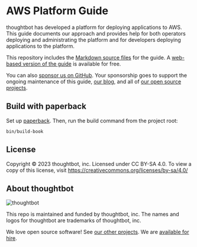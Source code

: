 # AWS Platform Guide

thoughtbot has developed a platform for deploying applications to AWS. This
guide documents our approach and provides help for both operators deploying and
administrating the platform and for developers deploying applications to the
platform.

This repository includes the [Markdown source files] for the guide.
A [web-based version of the guide] is available for free.

You can also [sponsor us on GitHub].
Your sponsorship goes to support the ongoing maintenance of this guide,
[our blog], and all of [our open source projects].

[Markdown source files]: book/
[web-based version of the guide]: https://thoughtbot.com/aws-platform-guide
[sponsor us on GitHub]: https://github.com/sponsors/thoughtbot
[our blog]: https://thoughtbot.com/blog
[our open source projects]: http://thoughtbot.com/open-source

## Build with paperback

Set up [paperback]. Then, run the build command from the project root:

```
bin/build-book
```

[paperback]: https://github.com/thoughtbot/paperback

## License

Copyright © 2023 thoughtbot, inc.
Licensed under CC BY-SA 4.0.
To view a copy of this license, visit
https://creativecommons.org/licenses/by-sa/4.0/

<!-- START /templates/footer.md -->
## About thoughtbot

![thoughtbot](https://thoughtbot.com/thoughtbot-logo-for-readmes.svg)

This repo is maintained and funded by thoughtbot, inc.
The names and logos for thoughtbot are trademarks of thoughtbot, inc.

We love open source software!
See [our other projects][community].
We are [available for hire][hire].

[community]: https://thoughtbot.com/community?utm_source=github
[hire]: https://thoughtbot.com/hire-us?utm_source=github


<!-- END /templates/footer.md -->
